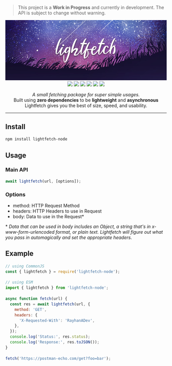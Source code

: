 > This project is a **Work in Progress** and currently in development. The API is
> subject to change without warning.

<div align="center">
	<a href="https://github.com/RayhanADev/lightfetch">
		<img src="https://github.com/RayhanADev/lightfetch/blob/master/images/lightfetch.png?raw=true" alt="Lightfetch Banner" width="900" />
	</a>
	<br />
	<a href="https://github.com/RayhanADev/lightfetch/graphs/contributors"><img src="https://img.shields.io/github/contributors/RayhanADev/lightfetch.svg?style=for-the-badge"></a>
	<a href="https://github.com/RayhanADev/lightfetch.svg/graphs/contributors"><img src="https://img.shields.io/github/forks/RayhanADev/lightfetch.svg?style=for-the-badge"></a>
	<a href="https://github.com/RayhanADev/lightfetch/stargazers"><img src="https://img.shields.io/github/stars/RayhanADev/lightfetch.svg?style=for-the-badge"></a>
	<a href="https://github.com/RayhanADev/lightfetch/issues"><img src="https://img.shields.io/github/issues/RayhanADev/lightfetch.svg?style=for-the-badge"></a>
	<a href="https://github.com/RayhanADev/lightfetch/blob/master/LICENSE"><img src="https://img.shields.io/github/license/RayhanADev/lightfetch.svg?style=for-the-badge"></a>
	<a href="https://www.npmjs.com/package/lightfetch-node"><img src="https://img.shields.io/npm/dw/lightfetch-node?style=for-the-badge"></a>
	<p>
		<em>A small fetching package for super simple usages.</em>
		<br />
		Built using <strong>zero dependencies</strong> to be <strong>lightweight</strong>
		and <strong>asynchronous</strong>
		<br />
		Lightfetch gives you the best of size, speed, and usability.
	</p>
</div>

---

## Install

```sh
npm install lightfetch-node
```

## Usage

### Main API

```js
await lightfetch(url, [options]);
```

### Options

-   method: HTTP Request Method
-   headers: HTTP Headers to use in Request
-   body: Data to use in the Request*

\* *Data that can be used in body includes an Object, a string that's 
in x-www-form-urlencoded format, or plain text. Lightfetch will figure
out what you pass in automagically and set the appropriate headers.*

## Example

```js
// using CommonJS
const { lightfetch } = require('lightfetch-node');

// using ESM
import { lightfetch } from 'lightfetch-node';

async function fetch(url) {
  const res = await lightfetch(url, {
    method: 'GET',
    headers: {
      'X-Requested-With': 'RayhanADev',
    },
  });
  console.log('Status:', res.status);
  console.log('Response:', res.toJSON());
}

fetch('https://postman-echo.com/get?foo=bar');

```
